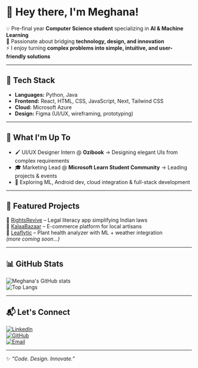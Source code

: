 # 👋 Hey there, I'm Meghana!  

💡 Pre-final year **Computer Science student** specializing in **AI & Machine Learning**  
🌱 Passionate about bridging **technology, design, and innovation**  
⚡ I enjoy turning **complex problems into simple, intuitive, and user-friendly solutions**  

---

## 🔧 Tech Stack  
- **Languages:** Python, Java  
- **Frontend:** React, HTML, CSS, JavaScript, Next, Tailwind CSS  
- **Cloud:** Microsoft Azure  
- **Design:** Figma (UI/UX, wireframing, prototyping)  

---

## 🚀 What I'm Up To  
- 🖌️ UI/UX Designer Intern @ **Ozibook** → Designing elegant UIs from complex requirements  
- 🎓 Marketing Lead @ **Microsoft Learn Student Community** → Leading projects & events  
- 🤖 Exploring ML, Android dev, cloud integration & full-stack development  

---

## 📂 Featured Projects  
🔹 [RightsRevive](#) – Legal literacy app simplifying Indian laws  
🔹 [KalaaBazaar](#) – E-commerce platform for local artisans  
🔹 [Leaflytic](#) – Plant health analyzer with ML + weather integration  
*(more coming soon...)*  

---

## 📊 GitHub Stats  
![Meghana's GitHub stats](https://github-readme-stats.vercel.app/api?username=MeghanaPidaparthi&show_icons=true&theme=radical)  
![Top Langs](https://github-readme-stats.vercel.app/api/top-langs/?username=MeghanaPidaparthi&layout=compact&theme=radical)  

---

## 📬 Let's Connect  
[![LinkedIn](https://img.shields.io/badge/LinkedIn-Profile-blue?logo=linkedin)](https://www.linkedin.com/in/meghana-pidaparthi/)  
[![GitHub](https://img.shields.io/badge/GitHub-Profile-black?logo=github)](https://github.com/MeghanaPidaparthi)  
[![Email](https://img.shields.io/badge/Email-Contact-red?logo=gmail)](mailto:pidaparthimeghana@gmail.com)  

---
✨ *“Code. Design. Innovate.”*
